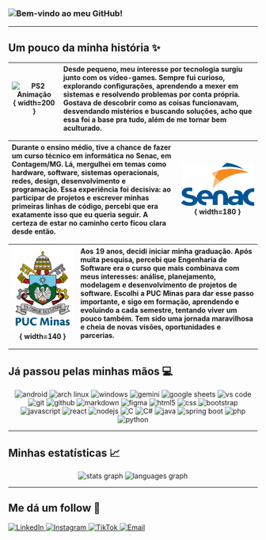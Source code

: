 ### ![Bem-vindo ao meu GitHub!](https://readme-typing-svg.demolab.com?font=Press+Start+2P&size=14&pause=1200&color=FFF&background=00000000&center=true&vCenter=true&width=750&lines=%3E+Bem-Vindo+ao+meu+GitHub!!;>+Meu+nome+é+Lucas+Spiazzi;>+Sou+Engenheiro+de+Software;>+Aqui+está+um+pouco+sobre+mim;>+Obrigado+pela+visita!!)

---

## Um pouco da minha história ✨

| ![PS2 Animação](img/ps2.gif){ width=200 } | Desde pequeno, meu interesse por tecnologia surgiu junto com os vídeo-games. Sempre fui curioso, explorando configurações, aprendendo a mexer em sistemas e resolvendo problemas por conta própria. Gostava de descobrir como as coisas funcionavam, desvendando mistérios e buscando soluções, acho que essa foi a base pra tudo, além de me tornar bem aculturado. |
|:---:|:---|

| Durante o ensino médio, tive a chance de fazer um curso técnico em informática no Senac, em Contagem/MG. Lá, mergulhei em temas como hardware, software, sistemas operacionais, redes, design, desenvolvimento e programação. Essa experiência foi decisiva: ao participar de projetos e escrever minhas primeiras linhas de código, percebi que era exatamente isso que eu queria seguir. A certeza de estar no caminho certo ficou clara desde então. | ![Senac Logo](img/senac.png){ width=180 } |
|:---|:---:|

| ![PUC MG Logo](img/puc.png){ width=140 } | Aos 19 anos, decidi iniciar minha graduação. Após muita pesquisa, percebi que Engenharia de Software era o curso que mais combinava com meus interesses: análise, planejamento, modelagem e desenvolvimento de projetos de software. Escolhi a PUC Minas para dar esse passo importante, e sigo em formação, aprendendo e evoluindo a cada semestre, tentando viver um pouco também. Tem sido uma jornada maravilhosa e cheia de novas visões, oportunidades e parcerias. |
|:---:|:---|

---

## Já passou pelas minhas mãos 💻

<p align="center">
  <img src="https://img.shields.io/badge/Android-9AE6B4.svg?style=for-the-badge&logo=Android&logoColor=3DDC84" height="25" alt="android"/>
  <img src="https://img.shields.io/badge/Arch%20Linux-B2F5EA.svg?style=for-the-badge&logo=Arch-Linux&logoColor=1793D1" height="25" alt="arch linux"/>
  <img src="https://img.shields.io/badge/Windows-DBEAFE.svg?style=for-the-badge&logo=Windows&logoColor=0078D6" height="25" alt="windows"/>
  <img src="https://img.shields.io/badge/Gemini-BAE6FD.svg?style=for-the-badge&logo=Google-Gemini&logoColor=4285F4" height="25" alt="gemini"/>
  <img src="https://img.shields.io/badge/Google%20Sheets-CCFBF1.svg?style=for-the-badge&logo=Google-Sheets&logoColor=34A853" height="25" alt="google sheets"/>
  <img src="https://img.shields.io/badge/VS%20Code-C7D2FE.svg?style=for-the-badge&logo=Visual-Studio-Code&logoColor=007ACC" height="25" alt="vs code"/>
  <img src="https://img.shields.io/badge/Git-FECACA.svg?style=for-the-badge&logo=Git&logoColor=F05032" height="25" alt="git"/>
  <img src="https://img.shields.io/badge/GitHub-F3F4F6.svg?style=for-the-badge&logo=GitHub&logoColor=181717" height="25" alt="github"/>
  <img src="https://img.shields.io/badge/Markdown-E2E8F0.svg?style=for-the-badge&logo=Markdown&logoColor=000000" height="25" alt="markdown"/>
  <img src="https://img.shields.io/badge/Figma-E9D5FF.svg?style=for-the-badge&logo=Figma&logoColor=a259ff" height="25" alt="figma"/>
  <img src="https://img.shields.io/badge/HTML5-FDE68A.svg?style=for-the-badge&logo=HTML5&logoColor=E34F26" height="25" alt="html5"/>
  <img src="https://img.shields.io/badge/CSS-BAE6FD.svg?style=for-the-badge&logo=CSS3&logoColor=1572b6" height="25" alt="css"/>
  <img src="https://img.shields.io/badge/Bootstrap-E9D5FF.svg?style=for-the-badge&logo=Bootstrap&logoColor=8512fb" height="25" alt="bootstrap"/>
  <img src="https://img.shields.io/badge/JavaScript-FCFAC8.svg?style=for-the-badge&logo=JavaScript&logoColor=F7DF1E" height="25" alt="javascript"/>
  <img src="https://img.shields.io/badge/React-BAE6FD.svg?style=for-the-badge&logo=React&logoColor=61DAFB" height="25" alt="react"/>
  <img src="https://img.shields.io/badge/Node.js-B9FBC0.svg?style=for-the-badge&logo=nodedotjs&logoColor=5FA04E" height="25" alt="nodejs"/>
  <img src="https://img.shields.io/badge/C-E0E7FF.svg?style=for-the-badge&logo=C&logoColor=A8B9CC" height="25" alt="C"/>
  <img src="https://img.shields.io/badge/C%23-E0E7FF.svg?style=for-the-badge&logo=C-sharp&logoColor=239120" height="25" alt="C#"/>
  <img src="https://img.shields.io/badge/Java-BEE3F8.svg?style=for-the-badge&logo=Java&logoColor=037088" height="25" alt="java"/>
  <img src="https://img.shields.io/badge/Spring%20Boot-DCFCE7.svg?style=for-the-badge&logo=Spring-Boot&logoColor=6DB33F" height="25" alt="spring boot"/>
  <img src="https://img.shields.io/badge/PHP-E0E7FF.svg?style=for-the-badge&logo=PHP&logoColor=777BB4" height="25" alt="php"/>
  <img src="https://img.shields.io/badge/Python-BEE3F8.svg?style=for-the-badge&logo=Python&logoColor=3776AB" height="25" alt="python"/>
</p>

---

## Minhas estatísticas 📈

<p align="center">
  <img src="https://github-readme-stats.vercel.app/api?username=Catmaitachi&hide_title=false&hide_rank=false&show_icons=true&include_all_commits=true&count_private=true&disable_animations=false&theme=city_lights&locale=pt-br&hide_border=true" height="125" alt="stats graph"  />
  <img src="https://github-readme-stats.vercel.app/api/top-langs?username=Catmaitachi&locale=pt-br&hide_title=false&layout=compact&card_width=320&langs_count=5&theme=city_lights&hide_border=true" height="125" alt="languages graph"  />
</p>

---

## Me dá um follow 🥺

<p a>
  <a href="https://www.linkedin.com/in/lucasspiazzi/" target="_blank" rel="noopener noreferrer">
  <img src="https://img.shields.io/badge/LinkedIn-E0F2FE.svg?style=for-the-badge&logo=LinkedIn&logoColor=0077B5" height="32" alt="LinkedIn" />
  </a>
  <a href="https://www.instagram.com/luu.spz" target="_blank" rel="noopener noreferrer">
  <img src="https://img.shields.io/badge/Instagram-F9E8E8.svg?style=for-the-badge&logo=Instagram&logoColor=EA4C89" height="32" alt="Instagram" />
  </a>
  <a href="https://www.tiktok.com/@catmaitachi" target="_blank" rel="noopener noreferrer">
  <img src="https://img.shields.io/badge/TikTok-E0E7FF.svg?style=for-the-badge&logo=TikTok&logoColor=000000" height="32" alt="TikTok" />
  </a>
  <a href="mailto:lukasspiazzi@outlook.com" target="_blank" rel="noopener noreferrer">
  <img src="https://img.shields.io/badge/Email-FCFAC8.svg?style=for-the-badge&logo=Gmail&logoColor=EA4335" height="32" alt="Email" />
  </a>
</p>
